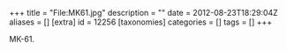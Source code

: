 +++
title = "File:MK61.jpg"
description = ""
date = 2012-08-23T18:29:04Z
aliases = []
[extra]
id = 12256
[taxonomies]
categories = []
tags = []
+++

МК-61.
